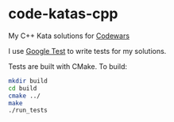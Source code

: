 # code-katas-cpp
My C++ Kata solutions for [Codewars](https://www.codewars.com/)

I use [Google Test](https://www.github.com/abseil/googletest) to write tests for my solutions.

Tests are built with CMake. To build:
```bash
mkdir build
cd build
cmake ../
make
./run_tests
```